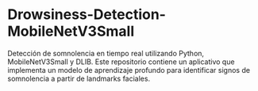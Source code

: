 # Drowsiness-Detection-MobileNetV3Small
Detección de somnolencia en tiempo real utilizando Python, MobileNetV3Small y DLIB. Este repositorio contiene un aplicativo que implementa un modelo de aprendizaje profundo para identificar signos de somnolencia a partir de landmarks faciales.
